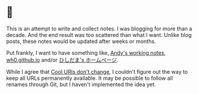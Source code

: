 # 🤔

This is an attempt to write and collect notes.
I was blogging for more than a decade.
And the end result was too scattered than what I want.
Unlike blog posts, these notes would be updated after weeks or months.

Put frankly, I want to have something like,
[Andy's working notes](https://notes.andymatuschak.org/About_these_notes),
[wh0.github.io](https://wh0.github.io/) and/or
[ひしだま's ホームページ](https://www.ne.jp/asahi/hishidama/home/index.html).

While I agree that [Cool URIs don't change](https://www.w3.org/Provider/Style/URI),
I couldn't figure out the way to keep all URLs permanently available.
It may be possible to follow all renames through Git,
but I haven't implemented the idea yet.
